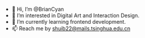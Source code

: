 - 👋 Hi, I’m @BrianCyan
- 👀 I’m interested in Digital Art and Interaction Design.
- 🌱 I’m currently learning frontend development.
- 📫 Reach me by shuib22@mails.tsinghua.edu.cn

<!---
BrianCyan/BrianCyan is a ✨ special ✨ repository because its `README.md` (this file) appears on your GitHub profile.
You can click the Preview link to take a look at your changes.
--->

